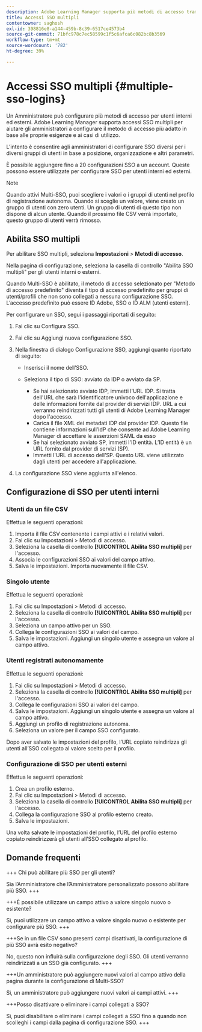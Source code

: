 ```yaml
---
description: Adobe Learning Manager supporta più metodi di accesso tramite più configurazioni SSO per utenti interni ed esterni.
title: Accessi SSO multipli
contentowner: saghosh
exl-id: 398816e8-a144-459b-8c39-6517ce4573b4
source-git-commit: 71bfc978c7ec58599c1f5c6afca6c082bc8b3569
workflow-type: tm+mt
source-wordcount: '782'
ht-degree: 39%

---
```


# Accessi SSO multipli {#multiple-sso-logins}

Un Amministratore può configurare più metodi di accesso per utenti interni ed esterni. Adobe Learning Manager supporta accessi SSO multipli per aiutare gli amministratori a configurare il metodo di accesso più adatto in base alle proprie esigenze e ai casi di utilizzo.

L’intento è consentire agli amministratori di configurare SSO diversi per i diversi gruppi di utenti in base a posizione, organizzazione e altri parametri.

È possibile aggiungere fino a 20 configurazioni SSO a un account. Queste possono essere utilizzate per configurare SSO per utenti interni ed esterni.

>[!NOTE]
>
>Quando attivi Multi-SSO, puoi scegliere i valori o i gruppi di utenti nel profilo di registrazione autonoma. Quando si sceglie un valore, viene creato un gruppo di utenti con zero utenti. Un gruppo di utenti di questo tipo non dispone di alcun utente. Quando il prossimo file CSV verrà importato, questo gruppo di utenti verrà rimosso.

## Abilita SSO multipli

Per abilitare SSO multipli, seleziona **Impostazioni** > **Metodi di accesso**.

Nella pagina di configurazione, seleziona la casella di controllo &quot;Abilita SSO multipli&quot; per gli utenti interni o esterni.

Quando Multi-SSO è abilitato, il metodo di accesso selezionato per &quot;Metodo di accesso predefinito&quot; diventa il tipo di accesso predefinito per gruppi di utenti/profili che non sono collegati a nessuna configurazione SSO. L’accesso predefinito può essere ID Adobe, SSO o ID ALM (utenti esterni).

Per configurare un SSO, segui i passaggi riportati di seguito:

1. Fai clic su Configura SSO.
1. Fai clic su Aggiungi nuova configurazione SSO.
1. Nella finestra di dialogo Configurazione SSO, aggiungi quanto riportato di seguito:

   * Inserisci il nome dell’SSO.
   * Seleziona il tipo di SSO: avviato da IDP o avviato da SP.

      * Se hai selezionato avviato IDP, immetti l&#39;URL IDP. Si tratta dell&#39;URL che sarà l&#39;identificatore univoco dell&#39;applicazione e delle informazioni fornite dal provider di servizi IDP. URL a cui verranno reindirizzati tutti gli utenti di Adobe Learning Manager dopo l&#39;accesso.
      * Carica il file XML dei metadati IDP dal provider IDP. Questo file contiene informazioni sull’IdP che consente ad Adobe Learning Manager di accettare le asserzioni SAML da esso
      * Se hai selezionato avviato SP, immetti l&#39;ID entità. L’ID entità è un URL fornito dal provider di servizi (SP).
      * Immetti l&#39;URL di accesso dell’SP. Questo URL viene utilizzato dagli utenti per accedere all&#39;applicazione.

1. La configurazione SSO viene aggiunta all&#39;elenco.

## Configurazione di SSO per utenti interni

### Utenti da un file CSV

Effettua le seguenti operazioni:

1. Importa il file CSV contenente i campi attivi e i relativi valori.
1. Fai clic su Impostazioni > Metodi di accesso.
1. Seleziona la casella di controllo **[!UICONTROL Abilita SSO multipli]** per l&#39;accesso.
1. Associa le configurazioni SSO ai valori del campo attivo.
1. Salva le impostazioni. Importa nuovamente il file CSV.

### Singolo utente

Effettua le seguenti operazioni:

1. Fai clic su Impostazioni > Metodi di accesso.
1. Seleziona la casella di controllo **[!UICONTROL Abilita SSO multipli]** per l&#39;accesso.
1. Seleziona un campo attivo per un SSO.
1. Collega le configurazioni SSO ai valori del campo.
1. Salva le impostazioni. Aggiungi un singolo utente e assegna un valore al campo attivo.

### Utenti registrati autonomamente

Effettua le seguenti operazioni:

1. Fai clic su Impostazioni > Metodi di accesso.
1. Seleziona la casella di controllo **[!UICONTROL Abilita SSO multipli]** per l&#39;accesso.
1. Collega le configurazioni SSO ai valori del campo.
1. Salva le impostazioni. Aggiungi un singolo utente e assegna un valore al campo attivo.
1. Aggiungi un profilo di registrazione autonoma.
1. Seleziona un valore per il campo SSO configurato.

Dopo aver salvato le impostazioni del profilo, l’URL copiato reindirizza gli utenti all’SSO collegato al valore scelto per il profilo.

### Configurazione di SSO per utenti esterni

Effettua le seguenti operazioni:

1. Crea un profilo esterno.
1. Fai clic su Impostazioni > Metodi di accesso.
1. Seleziona la casella di controllo **[!UICONTROL Abilita SSO multipli]** per l&#39;accesso.
1. Collega la configurazione SSO al profilo esterno creato.
1. Salva le impostazioni.

Una volta salvate le impostazioni del profilo, l’URL del profilo esterno copiato reindirizzerà gli utenti all’SSO collegato al profilo.

## Domande frequenti

+++ Chi può abilitare più SSO per gli utenti?

Sia l’Amministratore che l’Amministratore personalizzato possono abilitare più SSO.
+++

+++È possibile utilizzare un campo attivo a valore singolo nuovo o esistente?

Sì, puoi utilizzare un campo attivo a valore singolo nuovo o esistente per configurare più SSO.
+++

+++Se in un file CSV sono presenti campi disattivati, la configurazione di più SSO avrà esito negativo?

No, questo non influirà sulla configurazione degli SSO. Gli utenti verranno reindirizzati a un SSO già configurato.
+++

+++Un amministratore può aggiungere nuovi valori al campo attivo della pagina durante la configurazione di Multi-SSO?

Sì, un amministratore può aggiungere nuovi valori ai campi attivi.
+++

+++Posso disattivare o eliminare i campi collegati a SSO?

Sì, puoi disabilitare o eliminare i campi collegati a SSO fino a quando non scolleghi i campi dalla pagina di configurazione SSO.
+++
